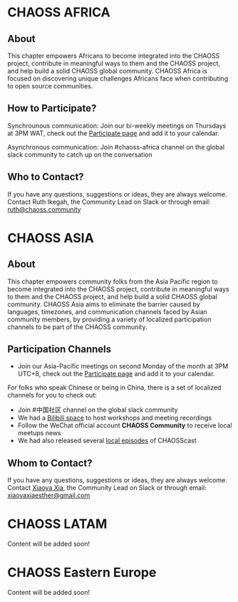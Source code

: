 # CHAOSS AFRICA

## About

This chapter empowers Africans to become integrated into the CHAOSS project, contribute in meaningful ways to them and the CHAOSS project, and help build a solid CHAOSS global community. CHAOSS Africa is focused on discovering unique challenges Africans face when contributing to open source communities.

## How to Participate?

Synchrounous communication: Join our bi-weekly meetings on Thursdays at 3PM WAT, check out the [Participate page](https://chaoss.community/participate/) and add it to your calendar.

Asynchronous communication: Join #chaoss-africa channel on the global slack community to catch up on the conversation

## Who to Contact?

If you have any questions, suggestions or ideas, they are always welcome. Contact Ruth Ikegah, the Community Lead on Slack or through email: ruth@chaoss.community



# CHAOSS ASIA

## About

This chapter empowers community folks from the Asia Pacific region to become integrated into the CHAOSS project, contribute in meaningful ways to them and the CHAOSS project, and help build a solid CHAOSS global community. CHAOSS Asia aims to eliminate the barrier caused by languages, timezones, and communication channels faced by Asian community members, by providing a variety of localized participation channels to be part of the CHAOSS community.

## Participation Channels

- Join our Asia-Pacific meetings on second Monday of the month at 3PM UTC+8, check out the [Participate page](https://chaoss.community/participate/) and add it to your calendar.

For folks who speak Chinese or being in China, there is a set of localized channels for you to check out:
- Join #中国社区 channel on the global slack community
- We had a [Bilibili space](https://space.bilibili.com/1292724697?spm_id_from=333.33.b_73656375726974794f75744c696e6b.1) to host workshops and meeting recordings
- Follow the WeChat official account **CHAOSS Community** to receive local meetups news
- We had also released several [local episodes](https://www.xiaoyuzhoufm.com/podcast/6239354dc39130b3d9e01e44) of CHAOSScast

## Whom to Contact?
If you have any questions, suggestions or ideas, they are always welcome. Contact [Xiaoya Xia](https://github.com/xiaoya-yaya), the Community Lead on Slack or through email: xiaoyaxiaesther@gmail.com


# CHAOSS LATAM 
Content will be added soon!


# CHAOSS Eastern Europe
Content will be added soon!
